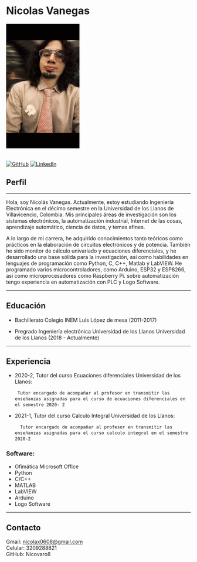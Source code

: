 #  Nicolas Vanegas


<!--![Image](Nicovaro.jpg "it's me") -->

<!-- No se puede dimensionar las imagenes en Markdown entonces se hace con HTML -->
<img src="Nicovaro.jpg" width="200" height="340">

\
[![GitHub](https://img.shields.io/badge/github-%23121011.svg?style=for-the-badge&logo=github&logoColor=white)](https://github.com/Nicovaro8 "Github profile")
[![LinkedIn](https://img.shields.io/badge/linkedin-%230077B5.svg?style=for-the-badge&logo=linkedin&logoColor=white)](https://www.linkedin.com/in/nicolas-vanegas-ab492626a/ "Linkedin profile")


## Perfil

---


Hola, soy Nicolás Vanegas. Actualmente, estoy estudiando Ingeniería Electrónica en el décimo semestre en la Universidad de los Llanos de Villavicencio, Colombia. Mis principales áreas de investigación son los sistemas electrónicos, la automatización industrial, Internet de las cosas, aprendizaje automático, ciencia de datos, y temas afines. 

A lo largo de mi carrera, he adquirido conocimientos tanto teóricos como prácticos en la elaboración de circuitos electrónicos y de potencia. También he sido monitor de cálculo univariado y ecuaciones diferenciales, y he desarrollado una base sólida para la investigación, así como habilidades en lenguajes de programación como Python, C, C++, Matlab y LabVIEW. He programado varios microcontroladores, como Arduino, ESP32 y ESP8266, así como microprocesadores como Raspberry Pi. sobre automatización tengo experiencia en automatización con PLC y Logo Software.

---
## Educación

 - Bachillerato Colegio INEM Luis López de mesa (2011-2017)

 - Pregrado Ingeniería electrónica Universidad de los Llanos Universidad de los Llanos (2018 - Actualmente)

---
## Experiencia

 - 2020-2, Tutor del curso Ecuaciones diferenciales
Universidad de los Llanos: 

        Tutor encargado de acompañar al profesor en transmitir las enseñanzas asignadas para el curso de ecuaciones diferenciales en el semestre 2020- 2

- 2021-1, Tutor del curso Calculo Integral
Universidad de los Llanos:

        Tutor encargado de acompañar al profesor en transmitir las enseñanzas asignadas para el curso calculo integral en el semestre 2020-2

### Software:
- Ofimática Microsoft Office
- Python
- C/C++
- MATLAB
- LabVIEW
- Arduino
- Logo Software 


---
## Contacto


   Gmail:     nicolax0608@gmail.com   
   Celular:   3209288821              
   GitHub:      Nicovaro8              
    

